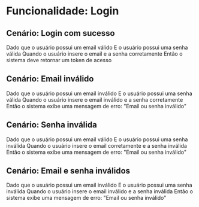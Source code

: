 # Funcionalidade: Login

## Cenário: Login com sucesso
Dado que o usuário possui um email válido
E o usuário possui uma senha válida
Quando o usuário insere o email e a senha corretamente
Então o sistema deve retornar um token de acesso

## Cenário: Email inválido
Dado que o usuário possui um email inválido
E o usuário possui uma senha válida
Quando o usuário insere o email inválido e a senha corretamente
Então o sistema exibe uma mensagem de erro: "Email ou senha inválido"

## Cenário: Senha inválida
Dado que o usuário possui um email válido
E o usuário possui uma senha inválida
Quando o usuário insere o email corretamente e a senha inválida
Então o sistema exibe uma mensagem de erro: "Email ou senha inválido"

## Cenário: Email e senha inválidos
Dado que o usuário possui um email inválido
E o usuário possui uma senha inválida
Quando o usuário insere o email inválido e a senha inválida
Então o sistema exibe uma mensagem de erro: "Email ou senha inválido"